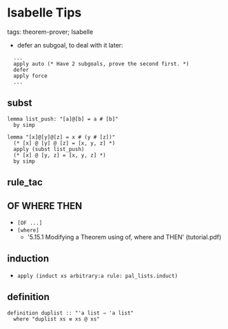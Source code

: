 Isabelle Tips
=============

tags: theorem-prover; Isabelle

* defer an subgoal, to deal with it later:

``` Isabelle
  ...
  apply auto (* Have 2 subgoals, prove the second first. *)
  defer
  apply force
  ...
```

## subst

``` Isabelle
lemma list_push: "[a]@[b] = a # [b]"
  by simp

lemma "[x]@[y]@[z] = x # (y # [z])"
  (* [x] @ [y] @ [z] = [x, y, z] *)
  apply (subst list_push)
  (* [x] @ [y, z] = [x, y, z] *)
  by simp
```

## rule_tac

## OF WHERE THEN

* `[OF ...]`
* `[where]`
  - '5.15.1 Modifying a Theorem using of, where and THEN' (tutorial.pdf)

## induction

* `apply (induct xs arbitrary:a rule: pal_lists.induct)`

## definition

``` Isabelle
definition duplist :: "'a list ⇒ 'a list"
  where "duplist xs ≡ xs @ xs"
```
